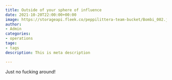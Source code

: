 ```yaml
---
title: Outside of your sphere of influence
date: 2021-10-20T22:00:00+00:00
image: https://storageapi.fleek.co/peppilittera-team-bucket/Bombi_002.jpeg
author:
- Admin
categories:
- operations
tage:
- tags
description: This is meta description

---
```

Just no fucking around!